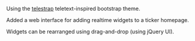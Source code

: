 Using the [telestrap](https://github.com/iamsteadman/telestrap)
teletext-inspired bootstrap theme.

Added a web interface for adding realtime widgets to a ticker homepage.

Widgets can be rearranged using drag-and-drop (using jQuery UI).

